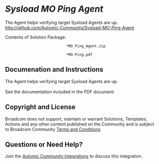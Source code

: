 *Sysload MO Ping Agent*
=============


The Agent helps verifying target Sysload Agents are up.
http://github.com/Automic-Community/Sysload-MO-Ping-Agent

<!-- List of attached files -->
Contents of Solution Package:

						
								*MO_Ping_Agent.zip
								
								*MO-Ping.pdf
								
						


Documenation and Instructions
---

<p>The Agent helps verifying target Sysload Agents are up.<br /> &nbsp;<br /> See the documentation included in the PDF document.</p>

Copyright and License
---

Broadcom does not support, maintain or warrant Solutions, Templates, Actions and any other content published on the Community and is subject to Broadcom Community [Terms and Conditions](https://community.broadcom.com/termsandconditions)


Questions or Need Help? 
---
Join the [Automic Community Integrations](https://community.broadcom.com/communities/community-home?CommunityKey=83e49dd4-b93e-464a-a343-2bb1e51c13ec) to discuss this integration.
